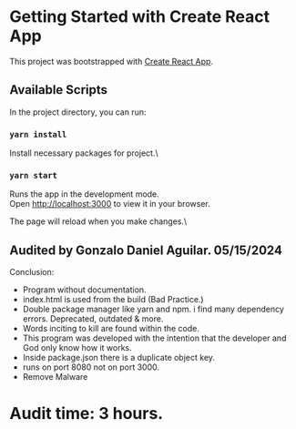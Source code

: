 # Getting Started with Create React App

This project was bootstrapped with [Create React App](https://github.com/facebook/create-react-app).

## Available Scripts

In the project directory, you can run:

### `yarn install`

Install necessary packages for project.\

### `yarn start`

Runs the app in the development mode.\
Open [http://localhost:3000](http://localhost:3000) to view it in your browser.

The page will reload when you make changes.\

## Audited by Gonzalo Daniel Aguilar. 05/15/2024


Conclusion:
* Program without documentation.
* index.html is used from the build (Bad Practice.)
* Double package manager like yarn and npm. i find many dependency errors. Deprecated, outdated & more.
* Words inciting to kill are found within the code.
* This program was developed with the intention that the developer and God only know how it works.
* Inside package.json there is a duplicate object key.
* runs on port 8080 not on port 3000.
* Remove Malware

# Audit time: 3 hours.

